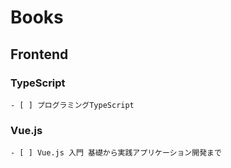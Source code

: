 # Books

## Frontend

### TypeScript

    - [ ] プログラミングTypeScript

### Vue.js

    - [ ] Vue.js 入門 基礎から実践アプリケーション開発まで
